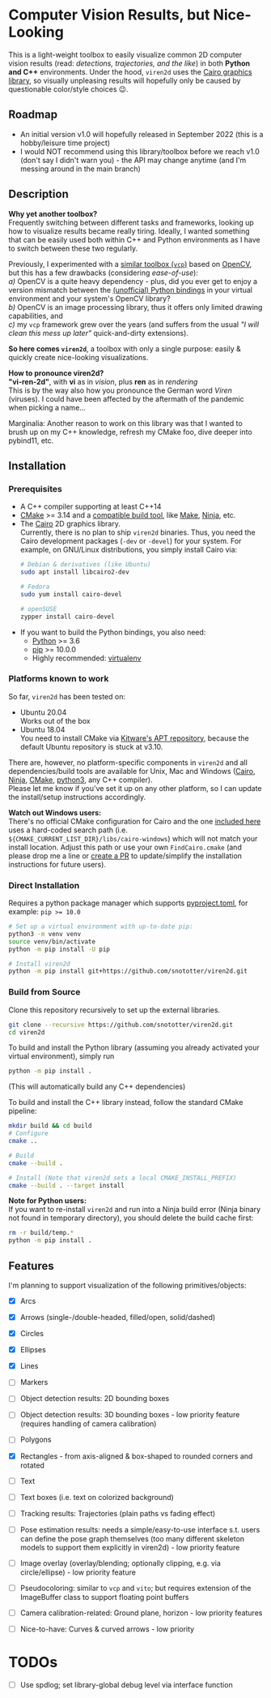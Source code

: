 # Computer Vision Results, but Nice-Looking
This is a light-weight toolbox to easily visualize common 2D computer vision results (read: *detections, trajectories, and the like*) in both __Python and C++__ environments.
Under the hood, `viren2d` uses the [Cairo graphics library](https://www.cairographics.org/), so visually unpleasing results will hopefully only be caused by questionable color/style choices :wink:.


## Roadmap
* An initial version v1.0 will hopefully released in September 2022 (this is a hobby/leisure time project)
* I would NOT recommend using this library/toolbox before we reach v1.0 (don't say I didn't warn you) - the API may change anytime (and I'm messing around in the main branch)


## Description
**Why yet another toolbox?**  
Frequently switching between different tasks and frameworks, looking up how to visualize results became really tiring.
Ideally, I wanted something that can be easily used both within C++ and Python environments as I have to switch between these two regularly.

Previously, I experimented with a [similar toolbox (`vcp`)](https://github.com/snototter/vitocpp/) based on [OpenCV](https://github.com/opencv/opencv), but this has a few drawbacks (considering *ease-of-use*):  
*a)* OpenCV is a quite heavy dependency - plus, did you ever get to enjoy a version mismatch between the [(unofficial) Python bindings](https://pypi.org/project/opencv-python/) in your virtual environment and your system's OpenCV library?  
*b)* OpenCV is an image processing library, thus it offers only limited drawing capabilities, and  
*c)* my `vcp` framework grew over the years (and suffers from the usual *"I will clean this mess up later"* quick-and-dirty extensions).

**So here comes `viren2d`**, a toolbox with only a single purpose: easily & quickly create nice-looking visualizations.

**How to pronounce viren2d?**  
**"vi-ren-2d"**, with **vi** as in *vision*, plus **ren** as in *rendering*  
This is by the way also how you pronounce the German word *Viren* (viruses). I could have been affected by the aftermath of the pandemic when picking a name...

Marginalia: Another reason to work on this library was that I wanted to brush up on my C++ knowledge, refresh my CMake foo, dive deeper into pybind11, etc.

## Installation
### Prerequisites
* A C++ compiler supporting at least C++14
* [CMake](https://cmake.org/) >= 3.14 and a [compatible build tool](https://cmake.org/cmake/help/latest/manual/cmake-generators.7.html), like [Make](https://www.gnu.org/software/make/), [Ninja](https://ninja-build.org/), etc.
* The [Cairo](https://www.cairographics.org/download) 2D graphics library.  
  Currently, there is no plan to ship `viren2d` binaries. Thus, you need the Cairo development packages (`-dev` or `-devel`) for your system. For example, on GNU/Linux distributions, you simply install Cairo via:
  ```bash
  # Debian & derivatives (like Ubuntu)
  sudo apt install libcairo2-dev

  # Fedora
  sudo yum install cairo-devel

  # openSUSE
  zypper install cairo-devel
  ```
* If you want to build the Python bindings, you also need:
  * [Python](https://www.python.org/) >= 3.6
  * [pip](https://pypi.org/project/pip/) >= 10.0.0
  * Highly recommended: [virtualenv](https://pypi.org/project/virtualenv/)


### Platforms known to work
So far, `viren2d` has been tested on:  
* Ubuntu 20.04  
  Works out of the box
* Ubuntu 18.04  
  You need to install CMake via [Kitware's APT repository](https://apt.kitware.com/), because the default Ubuntu repository is stuck at v3.10.

There are, however, no platform-specific components in `viren2d` and all dependencies/build tools are available for Unix, Mac and Windows ([Cairo](https://www.cairographics.org/download/), [Ninja](https://ninja-build.org/), [CMake](https://cmake.org/), [python3](https://www.python.org/downloads/), any C++ compiler).  
Please let me know if you've set it up on any other platform, so I can update the install/setup instructions accordingly.  

**Watch out Windows users:**  
There's no official CMake configuration for Cairo and the one [included here](./cmake/FindCairo.cmake) uses a hard-coded search path (i.e. `${CMAKE_CURRENT_LIST_DIR}/libs/cairo-windows`) which will not match your install location. Adjust this path or use your own `FindCairo.cmake` (and please drop me a line or [create a PR](https://github.com/snototter/viren2d/pulls) to update/simplify the installation instructions for future users).


### Direct Installation
Requires a python package manager which supports [pyproject.toml](https://peps.python.org/pep-0518/), for example: `pip >= 10.0`
 ```bash
 # Set up a virtual environment with up-to-date pip:
 python3 -m venv venv
 source venv/bin/activate
 python -m pip install -U pip
 
 # Install viren2d
 python -m pip install git+https://github.com/snototter/viren2d.git
 ```


### Build from Source
Clone this repository recursively to set up the external libraries.
```bash
git clone --recursive https://github.com/snototter/viren2d.git
cd viren2d
```

To build and install the Python library (assuming you already activated your virtual environment), simply run
```bash
python -m pip install .
```
(This will automatically build any C++ dependencies)

To build and install the C++ library instead, follow the standard CMake pipeline:
```bash
mkdir build && cd build
# Configure
cmake ..

# Build
cmake --build .

# Install (Note that viren2d sets a local CMAKE_INSTALL_PREFIX)
cmake --build . --target install
```

**Note for Python users:**  
If you want to re-install `viren2d` and run into a Ninja build error (Ninja binary not found in temporary directory), you should delete the build cache first:
```bash
rm -r build/temp.*
python -m pip install .
```


## Features
I'm planning to support visualization of the following primitives/objects:
* [x] Arcs
* [x] Arrows (single-/double-headed, filled/open, solid/dashed)
* [x] Circles
* [x] Ellipses
* [x] Lines
* [ ] Markers
* [ ] Object detection results: 2D bounding boxes
* [ ] Object detection results: 3D bounding boxes - low priority feature (requires handling of camera calibration)
* [ ] Polygons
* [x] Rectangles - from axis-aligned & box-shaped to rounded corners and rotated
* [ ] Text
* [ ] Text boxes (i.e. text on colorized background)
* [ ] Tracking results: Trajectories (plain paths vs fading effect)
* [ ] Pose estimation results: needs a simple/easy-to-use interface s.t. users can define the pose graph themselves (too many different skeleton models to support them explicitly in viren2d) - low priority feature
* [ ] Image overlay (overlay/blending; optionally clipping, e.g. via circle/ellipse) - low priority feature
* [ ] Pseudocoloring: similar to `vcp` and `vito`; but requires extension of the ImageBuffer class to support floating point buffers
* [ ] Camera calibration-related: Ground plane, horizon - low priority features
* [ ] Nice-to-have: Curves & curved arrows - low priority


# TODOs
* [ ] Use spdlog; set library-global debug level via interface function


